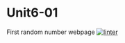 # Unit6-01
First random number webpage
[![linter](https://github.com/morgan-bronson/Unit6-01/workflows/linter/badge.svg)](https://github.com/marketplace/actions/super-linter)
